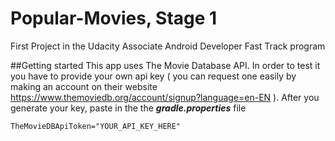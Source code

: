 # Popular-Movies, Stage 1
First Project in the Udacity Associate Android Developer Fast Track program

##Getting started
This app uses The Movie Database API. In order to test it you have to provide your own api key ( you can request one easily by making  an account on their website https://www.themoviedb.org/account/signup?language=en-EN ). After you generate your key, paste in the the ***gradle.properties***
file
```
TheMovieDBApiToken="YOUR_API_KEY_HERE"
```
